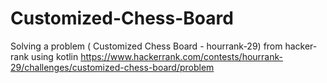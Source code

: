 # Customized-Chess-Board
Solving a problem ( Customized Chess Board - hourrank-29) from hacker-rank using kotlin
https://www.hackerrank.com/contests/hourrank-29/challenges/customized-chess-board/problem
